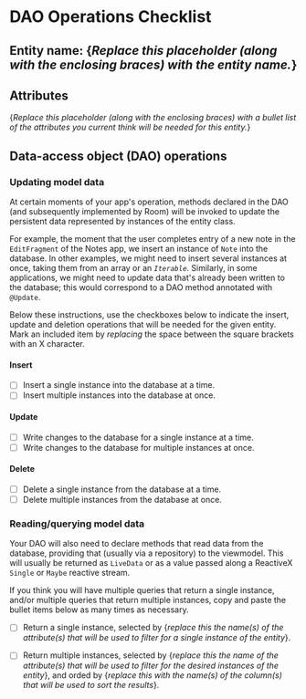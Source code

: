 # DAO Operations Checklist

<!-- Complete this checklist for each entity -->

## Entity name: {_Replace this placeholder (along with the enclosing braces) with the entity name._}

## Attributes

{_Replace this placeholder (along with the enclosing braces) with a bullet list of the attributes you current think will be needed for this entity._}

## Data-access object (DAO) operations

### Updating model data

At certain moments of your app's operation, methods declared in the DAO (and subsequently implemented by Room) will be invoked to update the persistent data represented by instances of the entity class.

For example, the moment that the user completes entry of a new note in the `EditFragment` of the Notes app, we insert an instance of `Note` into the database. In other examples, we might need to insert several instances at once, taking them from an array or an *`Iterable`*. Similarly, in some applications, we might need to update data that's already been written to the database; this would correspond to a DAO method annotated with `@Update`.

Below these instructions, use the checkboxes below to indicate the insert, update and deletion operations that will be needed for the given entity. Mark an included item by _replacing_ the space between the square brackets with an X character.

#### Insert

* [ ] Insert a single instance into the database at a time.
* [ ] Insert multiple instances into the database at once.

#### Update

* [ ] Write changes to the database for a single instance at a time.
* [ ] Write changes to the database for multiple instances at once.

#### Delete

* [ ] Delete a single instance from the database at a time.
* [ ] Delete multiple instances from the database at once.

### Reading/querying model data

Your DAO will also need to declare methods that read data from the database, providing that (usually via a repository) to the viewmodel. This will usually be returned as `LiveData` or as a value passed along a ReactiveX `Single` or `Maybe` reactive stream.

If you think you will have multiple queries that return a single instance, and/or multiple queries that return multiple instances, copy and paste the bullet items below as many times as necessary.

* [ ] Return a single instance, selected by {_replace this the name(s) of the attribute(s) that will be used to filter for a single instance of the entity_}.

* [ ] Return multiple instances, selected by {_replace this the name of the attribute(s) that will be used to filter for the desired instances of the entity_}, and orded by {_replace this with the name(s) of the column(s) that will be used to sort the results_}.